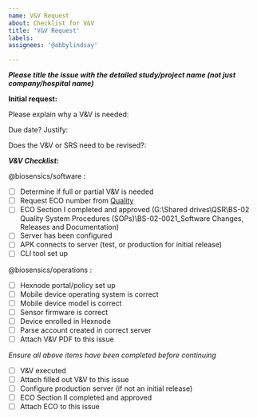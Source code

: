 ```yaml
---
name: V&V Request
about: Checklist for V&V
title: 'V&V Request'
labels: 
assignees: '@abbylindsay'

---
```

***Please title the issue with the detailed study/project name (not just company/hospital name)***

**Initial request:**

Please explain why a V&V is needed:

Due date? Justify:

Does the V&V or SRS need to be revised?:



***V&V Checklist:***

@biosensics/software :
- [ ] Determine if full or partial V&V is needed
- [ ] Request ECO number from [Quality](mailto:quality@biosensics.com)
- [ ] ECO Section I completed and approved (G:\Shared drives\QSR\BS-02 Quality System Procedures (SOPs)\BS-02-0021_Software Changes, Releases and Documentation)
- [ ] Server has been configured
- [ ] APK connects to server (test, or production for initial release)
- [ ] CLI tool set up

@biosensics/operations :
- [ ] Hexnode portal/policy set up
- [ ] Mobile device operating system is correct
- [ ] Mobile device model is correct
- [ ] Sensor firmware is correct
- [ ] Device enrolled in Hexnode
- [ ] Parse account created in correct server
- [ ] Attach V&V PDF to this issue

*Ensure all above items have been completed before continuing*
- [ ] V&V executed
- [ ] Attach filled out V&V to this issue
- [ ] Configure production server (if not an initial release)
- [ ] ECO Section II completed and approved
- [ ] Attach ECO to this issue
